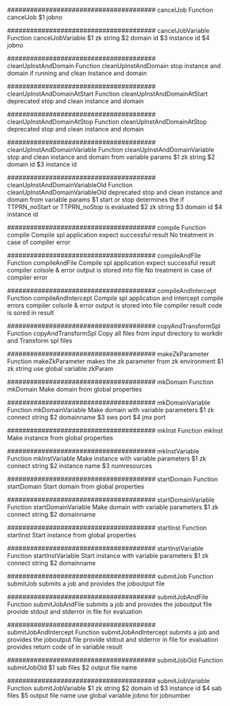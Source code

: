 #######################################
		cancelJob
 Function cancelJob
	$1 jobno


#######################################
		cancelJobVariable
 Function cancelJobVariable
	$1 zk string
	$2 domain id
	$3 instance id
	$4 jobno


#######################################
		cleanUpInstAndDomain
 Function cleanUpInstAndDomain
	stop instance and domain if running and clean instance and domain


#######################################
		cleanUpInstAndDomainAtStart
 Function cleanUpInstAndDomainAtStart deprecated
	stop and clean instance and domain


#######################################
		cleanUpInstAndDomainAtStop
 Function cleanUpInstAndDomainAtStop deprecated
	stop and clean instance and domain


#######################################
		cleanUpInstAndDomainVariable
 Function cleanUpInstAndDomainVariable
	stop and clean instance and domain from variable params
	$1 zk string
	$2 domain id
	$3 instance id


#######################################
		cleanUpInstAndDomainVariableOld
 Function cleanUpInstAndDomainVariableOld deprecated
	stop and clean instance and domain from variable params
	$1 start or stop determines the if TTPRN_noStart or TTPRN_noStop is evaluated
	$2 zk string
	$3 domain id
	$4 instance id


#######################################
		compile
 Function compile
	Compile spl application expect successful result
	No treatment in case of compiler error


#######################################
		compileAndFile
 Function compileAndFile
	Compile spl application expect successful result
	compiler colsole & error output is stored into file
	No treatment in case of compiler error


#######################################
		compileAndIntercept
 Function compileAndIntercept
	Compile spl application and intercept compile errors
	compiler colsole & error output is stored into file
	compiler result code is sored in result


#######################################
		copyAndTransformSpl
 Function copyAndTransformSpl
	Copy all files from input directory to workdir and
	Transform spl files


#######################################
		makeZkParameter
 Function makeZkParameter
	makes the zk parameter from zk environment
	$1 zk string
	use global variable zkParam


#######################################
		mkDomain
 Function mkDomain
	Make domain from global properties


#######################################
		mkDomainVariable
 Function mkDomainVariable
	Make domain with variable parameters
	$1 zk connect string
	$2 domainname
	$3 sws port
	$4 jmx port


#######################################
		mkInst
 Function mkInst
	Make instance from global properties


#######################################
		mkInstVariable
 Function mkInstVariable
	Make instance with variable parameters
	$1 zk connect string
	$2 instance name
	$3 numresources


#######################################
		startDomain
 Function startDomain
	Start domain from global properties


#######################################
		startDomainVariable
 Function startDomainVariable
	Make domain with variable parameters
	$1 zk connect string
	$2 domainname


#######################################
		startInst
 Function startInst
	Start instance from global properties


#######################################
		startInstVariable
 Function startInstVariable
	Start instance with variable parameters
	$1 zk connect string
	$2 domainname


#######################################
		submitJob
 Function submitJob
	submits a job and provides the joboutput file


#######################################
		submitJobAndFile
 Function submitJobAndFile
	submits a job and provides the joboutput file
	provide stdout and stderror in file for evaluation


#######################################
		submitJobAndIntercept
 Function submitJobAndIntercept
	submits a job and provides the joboutput file
	provide stdout and stderror in file for evaluation
	provides return code of in variable result


#######################################
		submitJobOld
 Function submitJobOld
	$1 sab files
	$2 output file name


#######################################
		submitJobVariable
 Function submitJobVariable
	$1 zk string
	$2 domain id
	$3 instance id
	$4 sab files
	$5 output file name
	use global variable jobno for jobnumber


